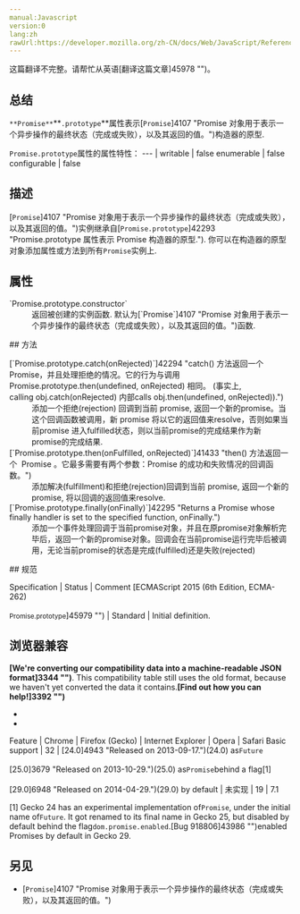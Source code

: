 ```yaml
---
manual:Javascript
version:0
lang:zh
rawUrl:https://developer.mozilla.org/zh-CN/docs/Web/JavaScript/Reference/Global_Objects/Promise/prototype
---
```




这篇翻译不完整。请帮忙从英语[翻译这篇文章]45978 "")。





## 总结<a name="Summary"></a>


`**Promise**`**`.prototype`**属性表示[`Promise`]4107 "Promise 对象用于表示一个异步操作的最终状态（完成或失败），以及其返回的值。")构造器的原型.


`Promise.prototype`属性的属性特性： 
 ---  | 
writable | false 
enumerable | false 
configurable | false 



## 描述<a name="Description"></a>


[`Promise`]4107 "Promise 对象用于表示一个异步操作的最终状态（完成或失败），以及其返回的值。")实例继承自[`Promise.prototype`]42293 "Promise.prototype 属性表示 Promise 构造器的原型."). 你可以在构造器的原型对象添加属性或方法到所有`Promise`实例上.


## 属性<a name="属性"></a>
<dl><dt id=''>`Promise.prototype.constructor`</dt><dd>返回被创建的实例函数. 默认为[`Promise`]4107 "Promise 对象用于表示一个异步操作的最终状态（完成或失败），以及其返回的值。")函数.</dd></dl>
## 方法<a name="方法"></a>
<dl><dt id=''>[`Promise.prototype.catch(onRejected)`]42294 "catch() 方法返回一个Promise，并且处理拒绝的情况。它的行为与调用Promise.prototype.then(undefined, onRejected) 相同。 (事实上, calling obj.catch(onRejected) 内部calls obj.then(undefined, onRejected)).")</dt><dd>添加一个拒绝(rejection) 回调到当前 promise, 返回一个新的promise。当这个回调函数被调用，新 promise 将以它的返回值来resolve，否则如果当前promise 进入fulfilled状态，则以当前promise的完成结果作为新promise的完成结果.</dd><dt id=''>[`Promise.prototype.then(onFulfilled, onRejected)`]41433 "then() 方法返回一个  Promise 。它最多需要有两个参数：Promise 的成功和失败情况的回调函数。")</dt><dd>添加解决(fulfillment)和拒绝(rejection)回调到当前 promise, 返回一个新的 promise, 将以回调的返回值来resolve.</dd><dt id=''>[`Promise.prototype.finally(onFinally)`]42295 "Returns a Promise whose finally handler is set to the specified function, onFinally.")</dt><dd>添加一个事件处理回调于当前promise对象，并且在原promise对象解析完毕后，返回一个新的promise对象。回调会在当前promise运行完毕后被调用，无论当前promise的状态是完成(fulfilled)还是失败(rejected)</dd></dl>
## 规范<a name="规范"></a>

Specification | Status | Comment 
[ECMAScript 2015 (6th Edition, ECMA-262)<br></br><small>Promise.prototype</small>]45979 "") | Standard | Initial definition. 


## 浏览器兼容<a name="浏览器兼容"></a>


**[We&#39;re converting our compatibility data into a machine-readable JSON format]3344 "")**. This compatibility table still uses the old format, because we haven&#39;t yet converted the data it contains.**[Find out how you can help!]3392 "")**


* 
* 

Feature | Chrome | Firefox (Gecko) | Internet Explorer | Opera | Safari 
Basic support | 32 | [24.0]4943 "Released on 2013-09-17.")(24.0) as`Future`<br></br>[25.0]3679 "Released on 2013-10-29.")(25.0) as`Promise`behind a flag[1]<br></br>[29.0]6948 "Released on 2014-04-29.")(29.0) by default | 未实现 | 19 | 7.1 





[1] Gecko 24 has an experimental implementation of`Promise`, under the initial name of`Future`. It got renamed to its final name in Gecko 25, but disabled by default behind the flag`dom.promise.enabled`.[Bug 918806]43986 "")enabled Promises by default in Gecko 29.


## 另见<a name="另见"></a>

* [`Promise`]4107 "Promise 对象用于表示一个异步操作的最终状态（完成或失败），以及其返回的值。")



